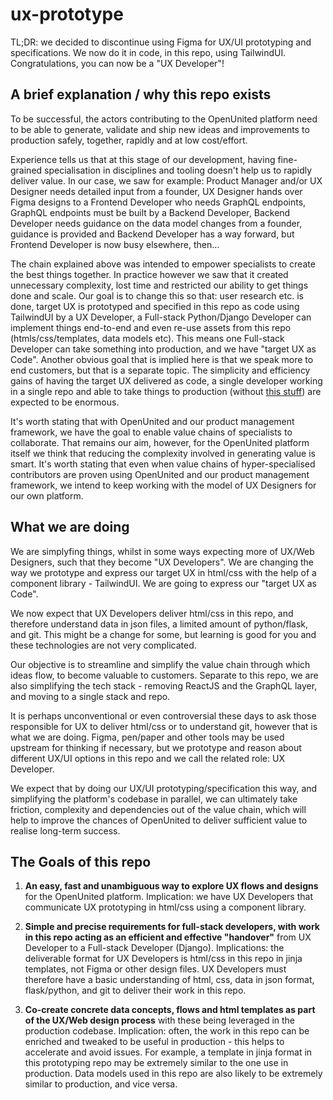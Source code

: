 # ux-prototype

TL;DR: we decided to discontinue using Figma for UX/UI prototyping and specifications. We now do it in code, in this repo, using TailwindUI. Congratulations, you can now be a "UX Developer"!

## A brief explanation / why this repo exists

To be successful, the actors contributing to the OpenUnited platform need to be able to generate, validate and ship new ideas and improvements to production safely, together, rapidly and at low cost/effort. 

Experience tells us that at this stage of our development, having fine-grained specialisation in disciplines and tooling doesn't help us to rapidly deliver value. In our case, we saw for example: Product Manager and/or UX Designer needs detailed input from a founder, UX Designer hands over Figma designs to a Frontend Developer who needs GraphQL endpoints, GraphQL endpoints must be built by a Backend Developer, Backend Developer needs guidance on the data model changes from a founder, guidance is provided and Backend Developer has a way forward, but Frontend Developer is now busy elsewhere, then... 

The chain explained above was intended to empower specialists to create the best things together. In practice however we saw that it created unnecessary complexity, lost time and restricted our ability to get things done and scale. Our goal is to change this so that: user research etc. is done, target UX is prototyped and specified in this repo as code using TailwindUI by a UX Developer, a Full-stack Python/Django Developer can implement things end-to-end and even re-use assets from this repo (htmls/css/templates, data models etc). This means one Full-stack Developer can take something into production, and we have "target UX as Code". Another obvious goal that is implied here is that we speak more to end customers, but that is a separate topic. The simplicity and efficiency gains of having the target UX delivered as code, a single developer working in a single repo and able to take things to production (without [this stuff](https://www.youtube.com/watch?v=Uo3cL4nrGOk)) are expected to be enormous.

It's worth stating that with OpenUnited and our product management framework, we have the goal to enable value chains of specialists to collaborate. That remains our aim, however, for the OpenUnited platform itself we think that reducing the complexity involved in generating value is smart. It's worth stating that even when value chains of hyper-specialised contributors are proven using OpenUnited and our product management framework, we intend to keep working with the model of UX Designers for our own platform.

## What we are doing

We are simplyfing things, whilst in some ways expecting more of UX/Web Designers, such that they become "UX Developers". We are changing the way we prototype and express our target UX in html/css with the help of a component library - TailwindUI. We are going to express our "target UX as Code".

We now expect that UX Developers deliver html/css in this repo, and therefore understand data in json files, a limited amount of python/flask, and git. This might be a change for some, but learning is good for you and these technologies are not very complicated.

Our objective is to streamline and simplify the value chain through which ideas flow, to become valuable to customers. Separate to this repo, we are also simplifying the tech stack - removing ReactJS and the GraphQL layer, and moving to a single stack and repo.

It is perhaps unconventional or even controversial these days to ask those responsible for UX to deliver html/css or to understand git, however that is what we are doing. Figma, pen/paper and other tools may be used upstream for thinking if necessary, but we prototype and reason about different UX/UI options in this repo and we call the related role: UX Developer.

We expect that by doing our UX/UI prototyping/specification this way, and simplifying the platform's codebase in parallel, we can ultimately take friction, complexity and dependencies out of the value chain, which will help to improve the chances of OpenUnited to deliver sufficient value to realise long-term success.

## The Goals of this repo

1) **An easy, fast and unambiguous way to explore UX flows and designs** for the OpenUnited platform. Implication: we have UX Developers that communicate UX prototyping in html/css using a component library. 

2) **Simple and precise requirements for full-stack developers, with work in this repo acting as an efficient and effective "handover"** from UX Developer to a Full-stack Developer (Django). Implications: the deliverable format for UX Developers is html/css in this repo in jinja templates, not Figma or other design files. UX Developers must therefore have a basic understanding of html, css, data in json format, flask/python, and git to deliver their work in this repo.

3) **Co-create concrete data concepts, flows and html templates as part of the UX/Web design process** with these being leveraged in the production codebase. Implication: often, the work in this repo can be enriched and tweaked to be useful in production - this helps to accelerate and avoid issues. For example, a template in jinja format in this prototyping repo may be extremely similar to the one use in production. Data models used in this repo are also likely to be extremely similar to production, and vice versa.
